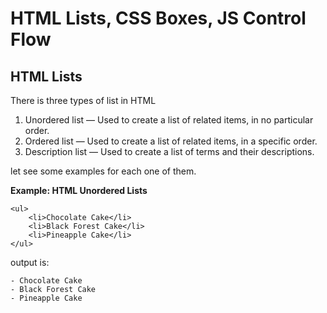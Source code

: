# HTML Lists, CSS Boxes, JS Control Flow

## HTML Lists

There is three types of list in HTML

1.  Unordered list — Used to create a list of related items, in no particular order.
2.  Ordered list — Used to create a list of related items, in a specific order.
3.  Description list — Used to create a list of terms and their descriptions.

let see some examples for each one of them.

**Example: HTML Unordered Lists**

```
<ul>
    <li>Chocolate Cake</li>
    <li>Black Forest Cake</li>
    <li>Pineapple Cake</li>
</ul>
```
output is:
```
- Chocolate Cake
- Black Forest Cake
- Pineapple Cake
```
